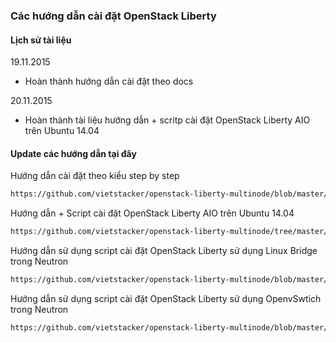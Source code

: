 ﻿### Các hướng dẫn cài đặt OpenStack Liberty

#### Lịch sử tài liệu
19.11.2015
- Hoàn thành hướng dẫn cài đặt theo docs

20.11.2015
- Hoàn thành tài liệu hướng dẫn + scritp cài đặt OpenStack Liberty AIO trên Ubuntu 14.04

#### Update các hướng dẫn tại đây

Hướng dẫn cài đặt theo kiểu step by step
```sh 
https://github.com/vietstacker/openstack-liberty-multinode/blob/master/HuongDanCaiDat_OPenStack_Liberty_docs.md
```

Hướng dẫn + Script cài đặt OpenStack Liberty AIO trên Ubuntu 14.04
```sh
https://github.com/vietstacker/openstack-liberty-multinode/tree/master/LIBERTY-U14.04-AIO
```

Hướng dẫn sử dụng script cài đặt OpenStack Liberty sử dụng Linux Bridge trong Neutron
```sh
https://github.com/vietstacker/openstack-liberty-multinode/blob/master/LIBERTY-U14.04-LB/README.md
```

Hướng dẫn sử dụng script cài đặt OpenStack Liberty sử dụng OpenvSwtich trong Neutron
```sh
https://github.com/vietstacker/openstack-liberty-multinode/blob/master/LIBERTY-U14.04-OVS/README.md
```